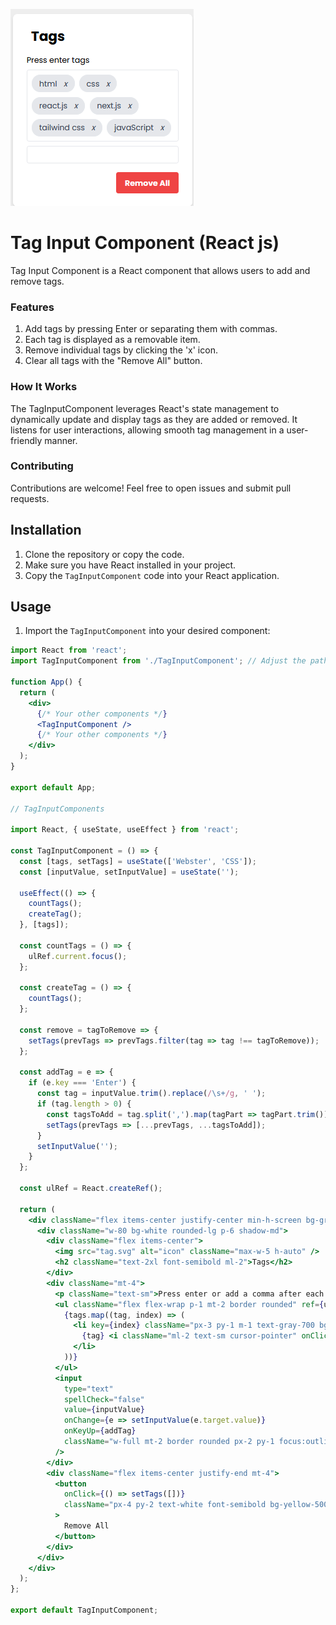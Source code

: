 ![Image Alt Tags Input](image/Screenshot_3.png)

# Tag Input Component (React js)

Tag Input Component is a React component that allows users to add and remove tags.

### Features
 1. Add tags by pressing Enter or separating them with commas.
2. Each tag is displayed as a removable item.
3. Remove individual tags by clicking the 'x' icon.
4. Clear all tags with the "Remove All" button.

### How It Works
The TagInputComponent leverages React's state management to dynamically update and display tags as they are added or removed. It listens for user interactions, allowing smooth tag management in a user-friendly manner.

### Contributing
Contributions are welcome! Feel free to open issues and submit pull requests.

## Installation

1. Clone the repository or copy the code.
2. Make sure you have React installed in your project.
3. Copy the `TagInputComponent` code into your React application.



## Usage

1. Import the `TagInputComponent` into your desired component:

```jsx
import React from 'react';
import TagInputComponent from './TagInputComponent'; // Adjust the path accordingly

function App() {
  return (
    <div>
      {/* Your other components */}
      <TagInputComponent />
      {/* Your other components */}
    </div>
  );
}

export default App;

// TagInputComponents

import React, { useState, useEffect } from 'react';

const TagInputComponent = () => {
  const [tags, setTags] = useState(['Webster', 'CSS']);
  const [inputValue, setInputValue] = useState('');

  useEffect(() => {
    countTags();
    createTag();
  }, [tags]);

  const countTags = () => {
    ulRef.current.focus();
  };

  const createTag = () => {
    countTags();
  };

  const remove = tagToRemove => {
    setTags(prevTags => prevTags.filter(tag => tag !== tagToRemove));
  };

  const addTag = e => {
    if (e.key === 'Enter') {
      const tag = inputValue.trim().replace(/\s+/g, ' ');
      if (tag.length > 0) {
        const tagsToAdd = tag.split(',').map(tagPart => tagPart.trim());
        setTags(prevTags => [...prevTags, ...tagsToAdd]);
      }
      setInputValue('');
    }
  };

  const ulRef = React.createRef();

  return (
    <div className="flex items-center justify-center min-h-screen bg-gray-900">
      <div className="w-80 bg-white rounded-lg p-6 shadow-md">
        <div className="flex items-center">
          <img src="tag.svg" alt="icon" className="max-w-5 h-auto" />
          <h2 className="text-2xl font-semibold ml-2">Tags</h2>
        </div>
        <div className="mt-4">
          <p className="text-sm">Press enter or add a comma after each tag</p>
          <ul className="flex flex-wrap p-1 mt-2 border rounded" ref={ulRef}>
            {tags.map((tag, index) => (
              <li key={index} className="px-3 py-1 m-1 text-gray-700 bg-gray-200 border rounded-full">
                {tag} <i className="ml-2 text-sm cursor-pointer" onClick={() => remove(tag)}>x</i>
              </li>
            ))}
          </ul>
          <input
            type="text"
            spellCheck="false"
            value={inputValue}
            onChange={e => setInputValue(e.target.value)}
            onKeyUp={addTag}
            className="w-full mt-2 border rounded px-2 py-1 focus:outline-none focus:ring focus:border-blue-300"
          />
        </div>
        <div className="flex items-center justify-end mt-4">
          <button
            onClick={() => setTags([])}
            className="px-4 py-2 text-white font-semibold bg-yellow-500 rounded hover:bg-yellow-600 transition duration-300"
          >
            Remove All
          </button>
        </div>
      </div>
    </div>
  );
};

export default TagInputComponent;

```
